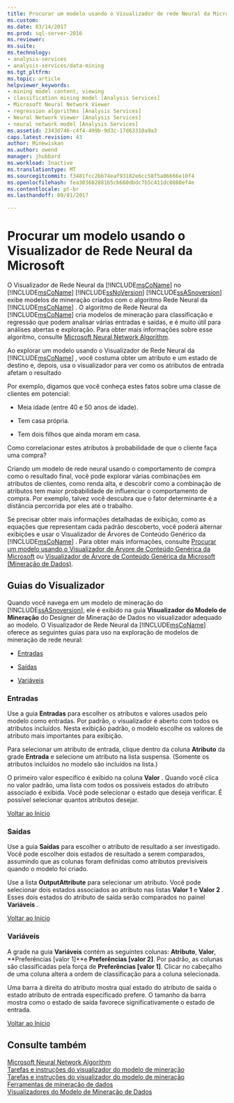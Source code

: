 ```yaml
---
title: Procurar um modelo usando o Visualizador de rede Neural da Microsoft | Microsoft Docs
ms.custom: 
ms.date: 03/14/2017
ms.prod: sql-server-2016
ms.reviewer: 
ms.suite: 
ms.technology:
- analysis-services
- analysis-services/data-mining
ms.tgt_pltfrm: 
ms.topic: article
helpviewer_keywords:
- mining model content, viewing
- classification mining model [Analysis Services]
- Microsoft Neural Network Viewer
- regression algorithms [Analysis Services]
- Neural Network Viewer [Analysis Services]
- neural network model [Analysis Services]
ms.assetid: 2343d746-c4f4-499b-9d3c-17d63310a9a3
caps.latest.revision: 43
author: Minewiskan
ms.author: owend
manager: jhubbard
ms.workload: Inactive
ms.translationtype: MT
ms.sourcegitcommit: f3481fcc2bb74eaf93182e6cc58f5a06666e10f4
ms.openlocfilehash: fea303682881b5cb660dbdc7b5c411dc0880ef4e
ms.contentlocale: pt-br
ms.lasthandoff: 09/01/2017

---
```

# <a name="browse-a-model-using-the-microsoft-neural-network-viewer"></a>Procurar um modelo usando o Visualizador de Rede Neural da Microsoft
  O Visualizador de Rede Neural da [!INCLUDE[msCoName](../../includes/msconame-md.md)] no [!INCLUDE[msCoName](../../includes/msconame-md.md)] [!INCLUDE[ssNoVersion](../../includes/ssnoversion-md.md)] [!INCLUDE[ssASnoversion](../../includes/ssasnoversion-md.md)] exibe modelos de mineração criados com o algoritmo Rede Neural da [!INCLUDE[msCoName](../../includes/msconame-md.md)] . O algoritmo de Rede Neural da [!INCLUDE[msCoName](../../includes/msconame-md.md)] cria modelos de mineração para classificação e regressão que podem analisar várias entradas e saídas, e é muito útil para análises abertas e exploração. Para obter mais informações sobre esse algoritmo, consulte [Microsoft Neural Network Algorithm](../../analysis-services/data-mining/microsoft-neural-network-algorithm.md).  
  
 Ao explorar um modelo usando o Visualizador de Rede Neural da [!INCLUDE[msCoName](../../includes/msconame-md.md)] , você costuma obter um atributo e um estado de destino e, depois, usa o visualizador para ver como os atributos de entrada afetam o resultado  
  
 Por exemplo, digamos que você conheça estes fatos sobre uma classe de clientes em potencial:  
  
-   Meia idade (entre 40 e 50 anos de idade).  
  
-   Tem casa própria.  
  
-   Tem dois filhos que ainda moram em casa.  
  
 Como correlacionar estes atributos à probabilidade de que o cliente faça uma compra?  
  
 Criando um modelo de rede neural usando o comportamento de compra como o resultado final, você pode explorar várias combinações em atributos de clientes, como renda alta, e descobrir como a combinação de atributos tem maior probabilidade de influenciar o comportamento de compra. Por exemplo, talvez você descubra que o fator determinante é a distância percorrida por eles até o trabalho.  
  
 Se precisar obter mais informações detalhadas de exibição, como as equações que representam cada padrão descoberto, você poderá alternar exibições e usar o Visualizador de Árvores de Conteúdo Genérico da [!INCLUDE[msCoName](../../includes/msconame-md.md)] . Para obter mais informações, consulte [Procurar um modelo usando o Visualizador de Árvore de Conteúdo Genérica da Microsoft](../../analysis-services/data-mining/browse-a-model-using-the-microsoft-generic-content-tree-viewer.md) ou [Visualizador de Árvore de Conteúdo Genérica da Microsoft &#40;Mineração de Dados&#41;](http://msdn.microsoft.com/library/751b4393-f6fd-48c1-bcef-bdca589ce34c).  
  
##  <a name="BKMK_ViewerTabs"></a> Guias do Visualizador  
 Quando você navega em um modelo de mineração do [!INCLUDE[ssASnoversion](../../includes/ssasnoversion-md.md)], ele é exibido na guia **Visualizador do Modelo de Mineração** do Designer de Mineração de Dados no visualizador adequado ao modelo. O Visualizador de Rede Neural da [!INCLUDE[msCoName](../../includes/msconame-md.md)] oferece as seguintes guias para uso na exploração de modelos de mineração de rede neural:  
  
-   [Entradas](#BKMK_Inputs)  
  
-   [Saídas](#BKMK_Outputs)  
  
-   [Variáveis](#BKMK_Characteristics)  
  
###  <a name="BKMK_Inputs"></a> Entradas  
 Use a guia **Entradas** para escolher os atributos e valores usados pelo modelo como entradas. Por padrão, o visualizador é aberto com todos os atributos incluídos. Nesta exibição padrão, o modelo escolhe os valores de atributo mais importantes para exibição.  
  
 Para selecionar um atributo de entrada, clique dentro da coluna **Atributo** da grade **Entrada** e selecione um atributo na lista suspensa. (Somente os atributos incluídos no modelo são incluídos na lista.)  
  
 O primeiro valor específico é exibido na coluna **Valor** . Quando você clica no valor padrão, uma lista com todos os possíveis estados do atributo associado é exibida. Você pode selecionar o estado que deseja verificar. É possível selecionar quantos atributos desejar.  
  
 [Voltar ao Início](#BKMK_ViewerTabs)  
  
###  <a name="BKMK_Outputs"></a> Saídas  
 Use a guia **Saídas** para escolher o atributo de resultado a ser investigado. Você pode escolher dois estados de resultado a serem comparados, assumindo que as colunas foram definidas como atributos previsíveis quando o modelo foi criado.  
  
 Use a lista **OutputAttribute** para selecionar um atributo. Você pode selecionar dois estados associados ao atributo nas listas **Valor 1** e **Valor 2** . Esses dois estados do atributo de saída serão comparados no painel **Variáveis** .  
  
 [Voltar ao Início](#BKMK_ViewerTabs)  
  
###  <a name="BKMK_Characteristics"></a> Variáveis  
 A grade na guia **Variáveis** contém as seguintes colunas: **Atributo**, **Valor**, **Preferências [valor 1]**e **Preferências [valor 2]**. Por padrão, as colunas são classificadas pela força de **Preferências [valor 1]**. Clicar no cabeçalho de uma coluna altera a ordem de classificação para a coluna selecionada.  
  
 Uma barra à direita do atributo mostra qual estado do atributo de saída o estado atributo de entrada especificado prefere. O tamanho da barra mostra como o estado de saída favorece significativamente o estado de entrada.  
  
 [Voltar ao Início](#BKMK_ViewerTabs)  
  
## <a name="see-also"></a>Consulte também  
 [Microsoft Neural Network Algorithm](../../analysis-services/data-mining/microsoft-neural-network-algorithm.md)   
 [Tarefas e instruções do visualizador do modelo de mineração](../../analysis-services/data-mining/mining-model-viewer-tasks-and-how-tos.md)   
 [Tarefas e instruções do visualizador do modelo de mineração](../../analysis-services/data-mining/mining-model-viewer-tasks-and-how-tos.md)   
 [Ferramentas de mineração de dados](../../analysis-services/data-mining/data-mining-tools.md)   
 [Visualizadores do Modelo de Mineração de Dados](../../analysis-services/data-mining/data-mining-model-viewers.md)  
  
  

